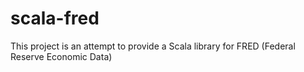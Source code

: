 # scala-fred
 This project is an attempt to provide a Scala library for FRED (Federal Reserve Economic Data)
